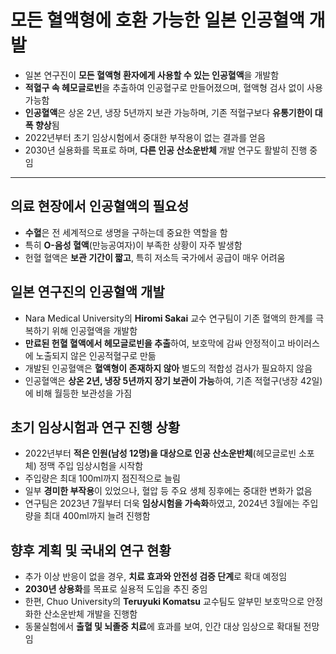 # 모든 혈액형에 호환 가능한 일본 인공혈액 개발


* 일본 연구진이 **모든 혈액형 환자에게 사용할 수 있는 인공혈액**을 개발함
* **적혈구 속 헤모글로빈**을 추출하여 인공혈구로 만들어졌으며, 혈액형 검사 없이 사용 가능함
* **인공혈액**은 상온 2년, 냉장 5년까지 보관 가능하며, 기존 적혈구보다 **유통기한이 대폭 향상**됨
* 2022년부터 초기 임상시험에서 중대한 부작용이 없는 결과를 얻음
* 2030년 실용화를 목표로 하며, **다른 인공 산소운반체** 개발 연구도 활발히 진행 중임

---

의료 현장에서 인공혈액의 필요성
-----------------

* **수혈**은 전 세계적으로 생명을 구하는데 중요한 역할을 함
* 특히 **O-음성 혈액**(만능공여자)이 부족한 상황이 자주 발생함
* 헌혈 혈액은 **보관 기간이 짧고**, 특히 저소득 국가에서 공급이 매우 어려움

일본 연구진의 인공혈액 개발
---------------

* Nara Medical University의 **Hiromi Sakai** 교수 연구팀이 기존 혈액의 한계를 극복하기 위해 인공혈액을 개발함
* **만료된 헌혈 혈액에서 헤모글로빈을 추출**하여, 보호막에 감싸 안정적이고 바이러스에 노출되지 않은 인공적혈구로 만듦
* 개발된 인공혈액은 **혈액형이 존재하지 않아** 별도의 적합성 검사가 필요하지 않음
* 인공혈액은 **상온 2년, 냉장 5년까지 장기 보관이 가능**하여, 기존 적혈구(냉장 42일)에 비해 월등한 보관성을 가짐

초기 임상시험과 연구 진행 상황
-----------------

* 2022년부터 **적은 인원(남성 12명)을 대상으로 인공 산소운반체**(헤모글로빈 소포체) 정맥 주입 임상시험을 시작함
* 주입량은 최대 100ml까지 점진적으로 늘림
* 일부 **경미한 부작용**이 있었으나, 혈압 등 주요 생체 징후에는 중대한 변화가 없음
* 연구팀은 2023년 7월부터 더욱 **임상시험을 가속화**하였고, 2024년 3월에는 주입량을 최대 400ml까지 늘려 진행함

향후 계획 및 국내외 연구 현황
-----------------

* 추가 이상 반응이 없을 경우, **치료 효과와 안전성 검증 단계**로 확대 예정임
* **2030년 상용화**를 목표로 실용적 도입을 추진 중임
* 한편, Chuo University의 **Teruyuki Komatsu** 교수팀도 알부민 보호막으로 안정화한 산소운반체 개발을 진행함
* 동물실험에서 **출혈 및 뇌졸중 치료**에 효과를 보여, 인간 대상 임상으로 확대될 전망임
